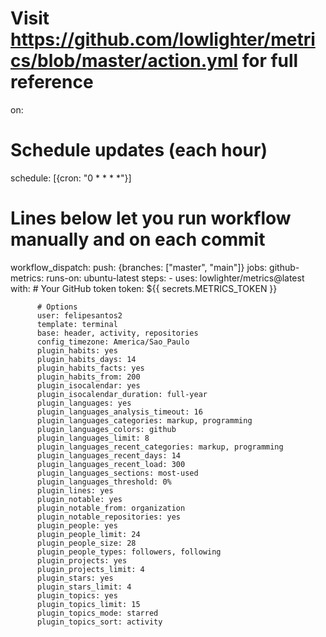 <!-- ###olá 👋<br>
###Meu nome é Felipe <br>
###Atualmente eu estou estudando HTML e CSS<br>
###Wordpress e php<br>
###No futuro eu vou pro laravel<br>
depois que eu me sentir bem com HTML, CSS e o PHP<br>
###meta de virar um dev
 -->

<!--
Here are some ideas to get you started:

- 🔭 I’m currently working on ...
- 🌱 I’m currently learning ...
- 👯 I’m looking to collaborate on ...
- 🤔 I’m looking for help with ...
- 💬 Ask me about ...
- 📫 How to reach me: ...
- 😄 Pronouns: ...
- ⚡ Fun fact: ...
-->
# Visit https://github.com/lowlighter/metrics/blob/master/action.yml for full reference
on:
  # Schedule updates (each hour)
  schedule: [{cron: "0 * * * *"}]
  # Lines below let you run workflow manually and on each commit
  workflow_dispatch:
  push: {branches: ["master", "main"]}
jobs:
  github-metrics:
    runs-on: ubuntu-latest
    steps:
      - uses: lowlighter/metrics@latest
        with:
          # Your GitHub token
          token: ${{ secrets.METRICS_TOKEN }}

          # Options
          user: felipesantos2
          template: terminal
          base: header, activity, repositories
          config_timezone: America/Sao_Paulo
          plugin_habits: yes
          plugin_habits_days: 14
          plugin_habits_facts: yes
          plugin_habits_from: 200
          plugin_isocalendar: yes
          plugin_isocalendar_duration: full-year
          plugin_languages: yes
          plugin_languages_analysis_timeout: 16
          plugin_languages_categories: markup, programming
          plugin_languages_colors: github
          plugin_languages_limit: 8
          plugin_languages_recent_categories: markup, programming
          plugin_languages_recent_days: 14
          plugin_languages_recent_load: 300
          plugin_languages_sections: most-used
          plugin_languages_threshold: 0%
          plugin_lines: yes
          plugin_notable: yes
          plugin_notable_from: organization
          plugin_notable_repositories: yes
          plugin_people: yes
          plugin_people_limit: 24
          plugin_people_size: 28
          plugin_people_types: followers, following
          plugin_projects: yes
          plugin_projects_limit: 4
          plugin_stars: yes
          plugin_stars_limit: 4
          plugin_topics: yes
          plugin_topics_limit: 15
          plugin_topics_mode: starred
          plugin_topics_sort: activity
